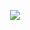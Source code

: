 <p align="center">
  <a href="https://github.com/benelan">
    <img align="center" src="https://github-readme-stats.vercel.app/api/top-langs/?username=benelan&langs_count=4&layout=compact&theme=nord" />
  </a>
</p>

